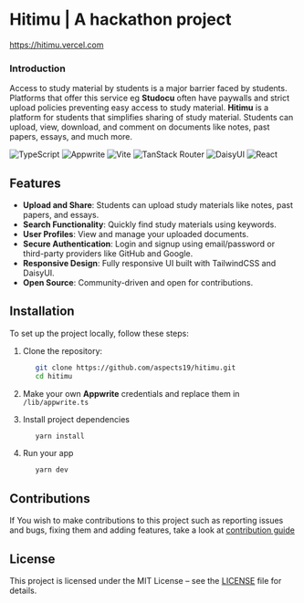 # Hitimu | A hackathon project
https://hitimu.vercel.com
### Introduction
Access to study material by students is a major barrier faced by students. Platforms that offer this service eg **Studocu** often have paywalls and strict upload policies preventing easy access to study material.
**Hitimu** is a platform for students that simplifies sharing of study material. Students can upload, view, download, and comment on documents like notes, past papers, essays, and much more. 

![TypeScript](https://img.shields.io/badge/TypeScript-v5.7.2-blue?style=flat&logo=typescript&logoColor=white)
![Appwrite](https://img.shields.io/badge/Appwrite-v17.0.2-pink?style=flat&logo=appwrite&logoColor=white)
![Vite](https://img.shields.io/badge/Vite-v6.3.1-purple?style=flat&logo=vite&logoColor=white)
![TanStack Router](https://img.shields.io/badge/TanStack%20Router-v1.117.0-orange?style=flat&logo=react-router&logoColor=white)
![DaisyUI](https://img.shields.io/badge/DaisyUI-v5.0.28-green?style=flat&logo=tailwindcss&logoColor=white)
![React](https://img.shields.io/badge/React-v19.0.0-blue?style=flat&logo=react&logoColor=white)

## Features
- **Upload and Share**: Students can upload study materials like notes, past papers, and essays.
- **Search Functionality**: Quickly find study materials using keywords.
- **User Profiles**: View and manage your uploaded documents.
- **Secure Authentication**: Login and signup using email/password or third-party providers like GitHub and Google.
- **Responsive Design**: Fully responsive UI built with TailwindCSS and DaisyUI.
- **Open Source**: Community-driven and open for contributions.

## Installation
To set up the project locally, follow these steps:

1. Clone the repository:
   ```sh
      git clone https://github.com/aspects19/hitimu.git
      cd hitimu
   ```
2. Make your own **Appwrite** credentials   and replace them in ` /lib/appwrite.ts `
   
3. Install project dependencies
   ```sh
      yarn install  
   ```
4. Run your app 
   ```sh
      yarn dev 
   ```

## Contributions
If You wish to make contributions to this project such as reporting issues and bugs, fixing them and adding features, take a look at [contribution guide](https://github.com/aspects19/hitimu/blob/main/CONTRIBUTING.md)

## License

This project is licensed under the MIT License – see the [LICENSE](https://github.com/aspects19/weather-app/blob/main/LICENSE) file for details.

##

